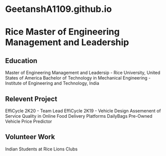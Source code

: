 # GeetanshA1109.github.io

# Rice Master of Engineering Management and Leadership

## Education
Master of Engineering Management and Leadersip - Rice University, United States of America
Bachelor of Technology in Mechanical Engineering - Institute of Engineering and Technology, India

## Relevent Project
EffiCycle 2K20 - Team Lead
EffiCycle 2K19 - Vehicle Design
Assemenent of Service Quality in Online Food Delivery Platforms
DailyBags
Pre-Owned Vehicle Price Predictor

## Volunteer Work
Indian Students at Rice
Lions Clubs

